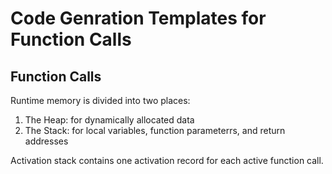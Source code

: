 # Code Genration Templates for Function Calls

## Function Calls
Runtime memory is divided into two places:
1. The Heap: for dynamically allocated data
2. The Stack: for local variables, function parameterrs, and return addresses

Activation stack contains one activation record for each active function call.
